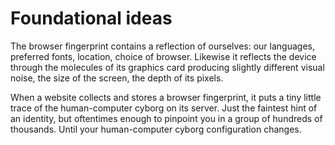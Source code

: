 # Foundational ideas

The browser fingerprint contains a reflection of ourselves: our languages, preferred fonts, location, choice of browser. Likewise it reflects the device through the molecules of its graphics card producing slightly different visual noise, the size of the screen, the depth of its pixels.

When a website collects and stores a browser fingerprint, it puts a tiny little trace of the human-computer cyborg on its server. Just the faintest hint of an identity, but oftentimes enough to pinpoint you in a group of hundreds of thousands. Until your human-computer cyborg configuration changes.
